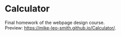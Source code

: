 # Calculator
Final homework of the webpage design course.<br/>
Preview: https://mike-leo-smith.github.io/Calculator/.
